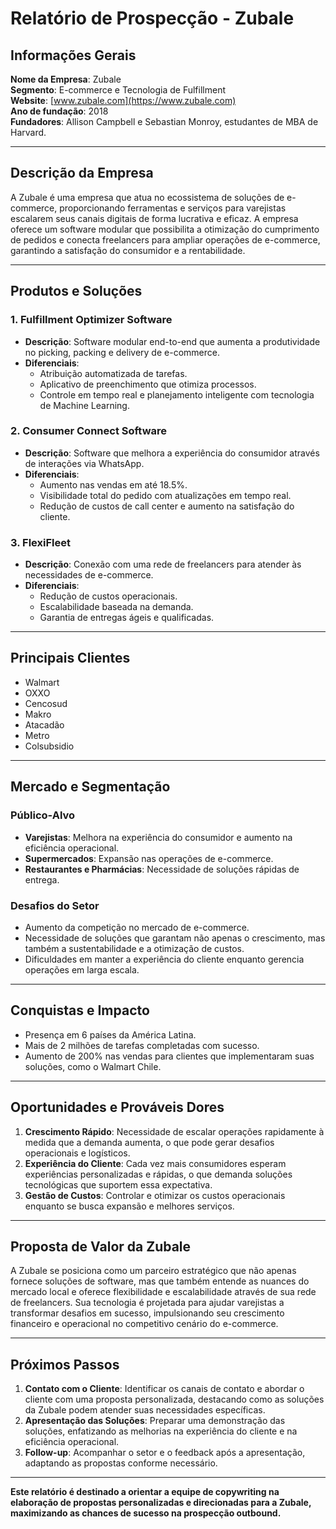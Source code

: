 # Relatório de Prospecção - Zubale

## Informações Gerais

**Nome da Empresa**: Zubale  
**Segmento**: E-commerce e Tecnologia de Fulfillment  
**Website**: [www.zubale.com](https://www.zubale.com)  
**Ano de fundação**: 2018  
**Fundadores**: Allison Campbell e Sebastian Monroy, estudantes de MBA de Harvard.  

---

## Descrição da Empresa

A Zubale é uma empresa que atua no ecossistema de soluções de e-commerce, proporcionando ferramentas e serviços para varejistas escalarem seus canais digitais de forma lucrativa e eficaz. A empresa oferece um software modular que possibilita a otimização do cumprimento de pedidos e conecta freelancers para ampliar operações de e-commerce, garantindo a satisfação do consumidor e a rentabilidade.

---

## Produtos e Soluções

### 1. **Fulfillment Optimizer Software**
- **Descrição**: Software modular end-to-end que aumenta a produtividade no picking, packing e delivery de e-commerce.
- **Diferenciais**:
  - Atribuição automatizada de tarefas.
  - Aplicativo de preenchimento que otimiza processos.
  - Controle em tempo real e planejamento inteligente com tecnologia de Machine Learning.

### 2. **Consumer Connect Software**
- **Descrição**: Software que melhora a experiência do consumidor através de interações via WhatsApp.
- **Diferenciais**:
  - Aumento nas vendas em até 18.5%.
  - Visibilidade total do pedido com atualizações em tempo real.
  - Redução de custos de call center e aumento na satisfação do cliente.

### 3. **FlexiFleet**
- **Descrição**: Conexão com uma rede de freelancers para atender às necessidades de e-commerce.
- **Diferenciais**:
  - Redução de custos operacionais.
  - Escalabilidade baseada na demanda.
  - Garantia de entregas ágeis e qualificadas.

---

## Principais Clientes

- Walmart
- OXXO
- Cencosud
- Makro
- Atacadão
- Metro
- Colsubsidio

---

## Mercado e Segmentação

### **Público-Alvo**
- **Varejistas**: Melhora na experiência do consumidor e aumento na eficiência operacional.
- **Supermercados**: Expansão nas operações de e-commerce.
- **Restaurantes e Pharmácias**: Necessidade de soluções rápidas de entrega.

### **Desafios do Setor**
- Aumento da competição no mercado de e-commerce.
- Necessidade de soluções que garantam não apenas o crescimento, mas também a sustentabilidade e a otimização de custos.
- Dificuldades em manter a experiência do cliente enquanto gerencia operações em larga escala.

---

## Conquistas e Impacto

- Presença em 6 países da América Latina.
- Mais de 2 milhões de tarefas completadas com sucesso.
- Aumento de 200% nas vendas para clientes que implementaram suas soluções, como o Walmart Chile.

---

## Oportunidades e Prováveis Dores

1. **Crescimento Rápido**: Necessidade de escalar operações rapidamente à medida que a demanda aumenta, o que pode gerar desafios operacionais e logísticos.
2. **Experiência do Cliente**: Cada vez mais consumidores esperam experiências personalizadas e rápidas, o que demanda soluções tecnológicas que suportem essa expectativa.
3. **Gestão de Custos**: Controlar e otimizar os custos operacionais enquanto se busca expansão e melhores serviços.

---

## Proposta de Valor da Zubale

A Zubale se posiciona como um parceiro estratégico que não apenas fornece soluções de software, mas que também entende as nuances do mercado local e oferece flexibilidade e escalabilidade através de sua rede de freelancers. Sua tecnologia é projetada para ajudar varejistas a transformar desafios em sucesso, impulsionando seu crescimento financeiro e operacional no competitivo cenário do e-commerce.

---

## Próximos Passos

1. **Contato com o Cliente**: Identificar os canais de contato e abordar o cliente com uma proposta personalizada, destacando como as soluções da Zubale podem atender suas necessidades específicas.
2. **Apresentação das Soluções**: Preparar uma demonstração das soluções, enfatizando as melhorias na experiência do cliente e na eficiência operacional.
3. **Follow-up**: Acompanhar o setor e o feedback após a apresentação, adaptando as propostas conforme necessário.

---

**Este relatório é destinado a orientar a equipe de copywriting na elaboração de propostas personalizadas e direcionadas para a Zubale, maximizando as chances de sucesso na prospecção outbound.**